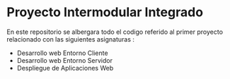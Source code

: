 # Proyecto Intermodular Integrado 
En este repositorio se albergara todo el codigo referido al primer proyecto relacionado con las siguientes asignaturas :    
- Desarrollo web Entorno Cliente
- Desarrollo web Entorno Servidor
- Despliegue de Aplicaciones Web 

